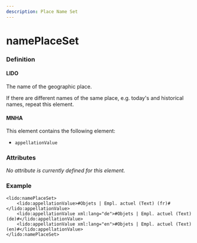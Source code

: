 ```yaml
---
description: Place Name Set
---
```


# namePlaceSet

### Definition

#### LIDO

The name of the geographic place.

If there are different names of the same place, e.g. today's and historical names, repeat this element.

#### MNHA

This element contains the following element:

* `appellationValue`

### Attributes

_No attribute is currently defined for this element._

### Example

```markup
<lido:namePlaceSet>
    <lido:appellationValue>#Objets | Empl. actuel (Text) (fr)#</lido:appellationValue>
    <lido:appellationValue xml:lang="de">#Objets | Empl. actuel (Text) (de)#</lido:appellationValue>
    <lido:appellationValue xml:lang="en">#Objets | Empl. actuel (Text) (en)#</lido:appellationValue>
</lido:namePlaceSet>
```

